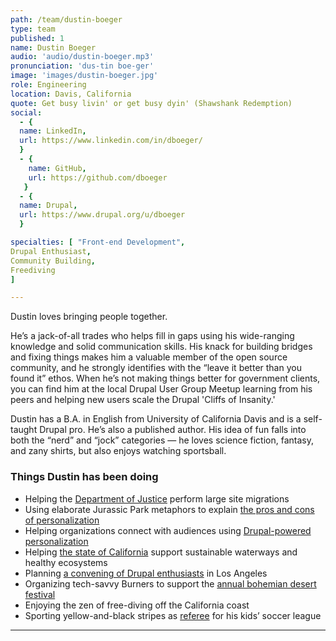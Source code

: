 ```yaml
---
path: /team/dustin-boeger
type: team
published: 1
name: Dustin Boeger
audio: 'audio/dustin-boeger.mp3'
pronunciation: 'dus-tin boe-ger'
image: 'images/dustin-boeger.jpg'
role: Engineering
location: Davis, California
quote: Get busy livin' or get busy dyin' (Shawshank Redemption)
social: 
  - {
  name: LinkedIn,
  url: https://www.linkedin.com/in/dboeger/
  }
  - {
    name: GitHub,
    url: https://github.com/dboeger
   }
  - {
  name: Drupal,
  url: https://www.drupal.org/u/dboeger
  }

specialties: [ "Front-end Development",
Drupal Enthusiast,
Community Building,
Freediving
]

---
```


Dustin loves bringing people together.  

He’s a jack-of-all trades who helps fill in gaps using his wide-ranging knowledge and solid communication skills. His knack for building bridges and fixing things makes him a valuable member of the open source community, and he strongly identifies with the “leave it better than you found it” ethos. When he’s not making things better for government clients, you can find him at the local Drupal User Group Meetup learning from his peers and helping new users scale the Drupal 'Cliffs of Insanity.'

Dustin has a B.A. in English from University of California Davis and is a self-taught Drupal pro. He’s also a published author. His idea of fun falls into both the “nerd” and “jock” categories — he loves science fiction, fantasy, and zany shirts, but also enjoys watching sportsball.




### Things Dustin has been doing
* Helping the [Department of Justice](https://www.justice.gov/) perform large site migrations
* Using elaborate Jurassic Park metaphors to explain [the pros and cons of personalization](https://2018drupalcamp.sites.stanford.edu/personalization-jurassic-style)
* Helping organizations connect with audiences using [Drupal-powered personalization](https://www.acquia.com/products-services/acquia-lift)
* Helping [the state of California](http://deltacouncil.ca.gov/) support sustainable waterways and healthy ecosystems
* Planning [a convening of Drupal enthusiasts](https://events.drupal.org/losangeles2015) in Los Angeles
* Organizing tech-savvy Burners to support the [annual bohemian desert festival](https://burningman.org/)
* Enjoying the zen of free-diving off the California coast
* Sporting yellow-and-black stripes as [referee](https://www.davisayso.org/Default.aspx?tabid=863482) for his kids’ soccer league

-------------------------------
